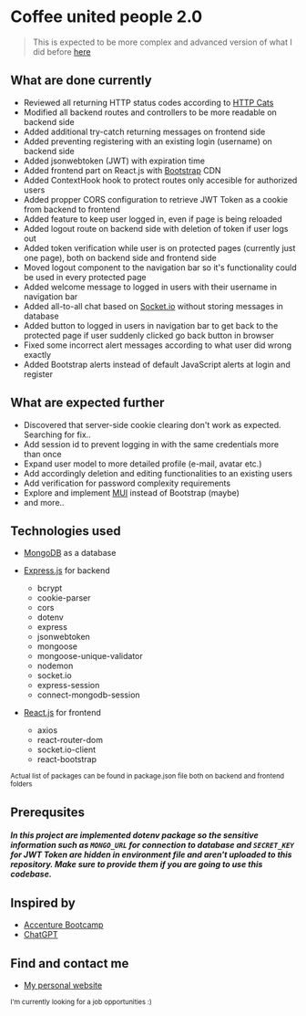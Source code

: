 # Coffee united people 2.0

> This is expected to be more complex and advanced version of what I did before [here](https://github.com/LaSTiqq/coffee-united-people)

## What are done currently

- Reviewed all returning HTTP status codes according to [HTTP Cats](https://http.cat/)
- Modified all backend routes and controllers to be more readable on backend side
- Added additional try-catch returning messages on frontend side
- Added preventing registering with an existing login (username) on backend side
- Added jsonwebtoken (JWT) with expiration time
- Added frontend part on React.js with [Bootstrap](https://getbootstrap.com/) CDN
- Added ContextHook hook to protect routes only accesible for authorized users
- Added propper CORS configuration to retrieve JWT Token as a cookie from backend to frontend
- Added feature to keep user logged in, even if page is being reloaded
- Added logout route on backend side with deletion of token if user logs out
- Added token verification while user is on protected pages (currently just one page), both on backend side and frontend side
- Moved logout component to the navigation bar so it's functionality could be used in every protected page
- Added welcome message to logged in users with their username in navigation bar
- Added all-to-all chat based on [Socket.io](https://socket.io/) without storing messages in database
- Added button to logged in users in navigation bar to get back to the protected page if user suddenly clicked go back button in browser
- Fixed some incorrect alert messages according to what user did wrong exactly
- Added Bootstrap alerts instead of default JavaScript alerts at login and register

## What are expected further

- Discovered that server-side cookie clearing don't work as expected. Searching for fix..
- Add session id to prevent logging in with the same credentials more than once
- Expand user model to more detailed profile (e-mail, avatar etc.)
- Add accordingly deletion and editing functionalities to an existing users
- Add verification for password complexity requirements
- Explore and implement [MUI](https://mui.com/) instead of Bootstrap (maybe)
- and more..

## Technologies used

- [MongoDB](https://www.mongodb.com/) as a database
- [Express.js](https://expressjs.com/) for backend

  - bcrypt
  - cookie-parser
  - cors
  - dotenv
  - express
  - jsonwebtoken
  - mongoose
  - mongoose-unique-validator
  - nodemon
  - socket.io
  - express-session
  - connect-mongodb-session

- [React.js](https://reactjs.org/) for frontend

  - axios
  - react-router-dom
  - socket.io-client
  - react-bootstrap

<sub>Actual list of packages can be found in package.json file both on backend and frontend folders</sub>

## Prerequsites

##### In this project are implemented dotenv package so the sensitive information such as `MONGO_URL` for connection to database and `SECRET_KEY` for JWT Token are hidden in environment file and aren't uploaded to this repository. Make sure to provide them if you are going to use this codebase.

## Inspired by

- [Accenture Bootcamp](https://bootcamp.lv/)
- [ChatGPT](https://chat.openai.com/chat)

## Find and contact me

- [My personal website](https://laurisstirna.eu.pythonanywhere.com/)

<sub>I'm currently looking for a job opportunities :)</sub>
